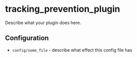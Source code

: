 tracking_prevention_plugin
========

Describe what your plugin does here.

Configuration
-------------

* `config/some_file` - describe what effect this config file has
